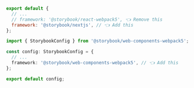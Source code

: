 ```js filename=".storybook/main.js" renderer="web-components" language="js"
export default {
  // ...
  // framework: '@storybook/react-webpack5', 👈 Remove this
  framework: '@storybook/nextjs', // 👈 Add this
};
```

```ts filename=".storybook/main.ts" renderer="web-components" language="ts"
import { StorybookConfig } from '@storybook/web-components-webpack5';

const config: StorybookConfig = {
  // ...
  framework: '@storybook/web-components-webpack5', // 👈 Add this
};

export default config;
```
